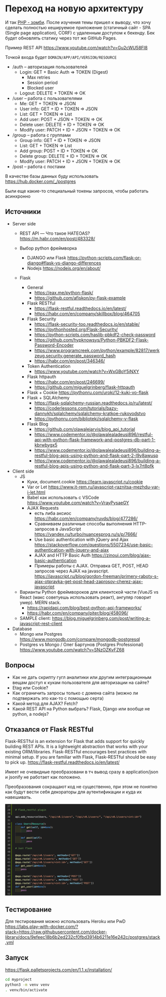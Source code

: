 # Переход на новую архитектуру

И так [PHP - зомби](https://vc.ru/dev/90977-zhiv-li-php). После изучения темы пришел к выводу, что хочу сделать полностью кешируемое приложение (статичный сайт - SPA (Single page application), CORF) с удаленным доступом к бекенду. Бек будет обновлять статику через тот же GitHub Pages.

Пример REST API https://www.youtube.com/watch?v=Gu2cWU58FI8

Точкой входа будет `DOMAIN/APP/API/VERSION/RESOURCE`

* /auth – авторизация пользователей
  * Login: GET + Basic Auth => TOKEN (Digest)
    * Max retries
    * Session period
    * Blocked user
  * Logout: DELETE + TOKEN => OK
* /user – работа с пользователями
  * Me: GET + TOKEN => JSON
  * User info: GET + ID + TOKEN => JSON
  * List: GET + TOKEN => List
  * Add user: POST + JSON + TOKEN => OK
  * Delete user: DELETE + ID + TOKEN => OK
  * Modify user: PATCH + ID + JSON + TOKEN => OK
* /group – работа с группами
  * Group info: GET + ID + TOKEN => JSON
  * List: GET + TOKEN => List
  * Add group: POST + ID + TOKEN => OK
  * Delete group: DELETE + ID + TOKEN => OK
  * Modify user: PATCH + ID + JSON + TOKEN => OK
* /post – работа с постами

В качестве базы данных буду использовать https://hub.docker.com/_/postgres

Были еще какие-то специальный токены запросов, чтобы работать асинхронно

## Источники

* Server side
  * REST API — Что такое HATEOAS? https://m.habr.com/en/post/483328/

  * Выбор python фреймворка
    * DJANGO или Flask https://python-scripts.com/flask-or-django#flask-vs-django-differences
    * Nodejs https://nodejs.org/en/about/
  * Flask
    * General
      * https://eax.me/python-flask/
      * https://github.com/afiskon/py-flask-example
    * Flask RESTful
      * https://flask-restful.readthedocs.io/en/latest/
      * https://habr.com/en/company/skillbox/blog/464705
    * Flask Security
      * https://flask-security-too.readthedocs.io/en/stable/
      * https://pythonhosted.org/Flask-Security/
      * https://python-scripts.com/haslib-pbkdf2-check-password
      * https://github.com/hypknowsys/Python-PBKDF2-Flask-Password-Encoder
      * https://www.programcreek.com/python/example/82817/werkzeug.security.generate_password_hash
      * https://habr.com/en/post/346346/
    * Token Authentication
      * https://www.youtube.com/watch?v=WxGBoY5iNXY
    * Flask httpauth
      * https://habr.com/en/post/246699/
      * https://github.com/miguelgrinberg/flask-httpauth
    * Flask + Cookie https://pythonru.com/uroki/12-kuki-vo-flask
    * Flask + SQLAlchemy
      * https://flask-sqlalchemy-russian.readthedocs.io/ru/latest/
      * https://coderlessons.com/tutorials/bazy-dannykh/sqlalchemy/sqlalchemy-kratkoe-rukovodstvo
      * https://pythonru.com/biblioteki/sqlalchemy-v-flask
    * Flask Blog
      * https://github.com/olawalejarvis/blog_api_tutorial
      * https://www.codementor.io/@olawalealadeusi896/restful-api-with-python-flask-framework-and-postgres-db-part-1-kbrwbygx5
      * https://www.codementor.io/@olawalealadeusi896/building-a-restful-blog-apis-using-python-and-flask-part-2-l9y8awusp
      * https://www.codementor.io/@olawalealadeusi896/building-a-restful-blog-apis-using-python-and-flask-part-3-lx7rt8pfk
* Client side
  * JS
    * Куки, document.cookie https://learn.javascript.ru/cookie
    * Var or Let https://www.it-rem.ru/javascript-raznitsa-mezhdu-var-i-let.html
    * Babel как использовать с VSCode https://www.youtube.com/watch?v=VrayPysaeGY
    * AJAX Requests
      * есть либа аксиос https://habr.com/en/company/ruvds/blog/477286/
      * Сравниваем различные способы выполнения HTTP-запросов в JavaScript https://yandex.ru/turbo/nuancesprog.ru/s/p/7666/
      * Use basic authentication with jQuery and Ajax https://stackoverflow.com/questions/5507234/use-basic-authentication-with-jquery-and-ajax
      * AJAX and HTTP Basic Auth https://zinoui.com/blog/ajax-basic-authentication
      * Примеры работы с AJAX. Отправка GET, POST, HEAD запросов через AJAX на javascript. https://javascript.ru/blog/gordon-freeman/primery-raboty-s-ajax-otpravka-get-post-head-zaprosov-cherez-ajax-javascript
  * Варианты Python фреймвороков для клиентской части (VueJS vs React (макс советуешь использовать реакт), ангуляр говорит умер). MERN stack.
    * https://rapidapi.com/blog/best-python-api-frameworks/
    * https://habr.com/en/company/piter/blog/458096/
  * SAMPLE client: https://blog.miguelgrinberg.com/post/writing-a-javascript-rest-client
* Database
  * Mongo или Postgres https://www.mongodb.com/compare/mongodb-postgresql
  * Postgres vs Mongo / Олег Бартунов (Postgres Professional) https://www.youtube.com/watch?v=SNzOZKvFZ68

## Вопросы

* Как не дать скрипту гугл аналитики или другим интеграционным вещам доступ к кукам пользователя для авторизации на сайте?
* Etag или Cookie?
* Как ограничить запросы только с домена сайта (можно ли подтвержать это как-то с помощью серта)
* Какой метод для AJAX? Fetch?
* Какой REST API на Python выбрать? Flask, Django или вообще не python, а nodejs?

## Отказался от Flask RESTful

Flask-RESTful is an extension for Flask that adds support for quickly building REST APIs. It is a lightweight abstraction that works with your existing ORM/libraries. Flask-RESTful encourages best practices with minimal setup. If you are familiar with Flask, Flask-RESTful should be easy to pick up. https://flask-restful.readthedocs.io/en/latest/

Имеет не очевидные преобразовани в тч вывод сразу в application/json и jsonify не работает как положено.

Преобразования сокращают код не существенно, при этом не понятно как будут вести себя декораторы для аутентификации и куда их навешивать.

![image](./images/Screenshot_2020-10-26_at_12.22.49.png)

## Тестирование

Для тестирования можно использовать Heroku или PwD
https://labs.play-with-docker.com/?stack=https://raw.githubusercontent.com/docker-library/docs/9efeec18b6b2ed232cf0fbd3914b6211e16e242c/postgres/stack.yml

## Запуск

https://flask.palletsprojects.com/en/1.1.x/installation/

```bash
cd myproject
python3 -m venv venv
. venv/bin/activate
```
